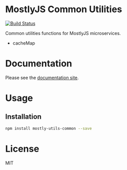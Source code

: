 MostlyJS Common Utilities
=========================

[![Build Status](https://travis-ci.org/mostlyjs/mostly-utils-common.svg)](https://travis-ci.org/mostlyjs/mostly-utils-common)

Common utilities functions for MostlyJS microservices.

* cacheMap

# Documentation

Please see the [documentation site](https://mostlyjs.github.io).

# Usage

## Installation

```bash
npm install mostly-utils-common --save
```

# License

MIT